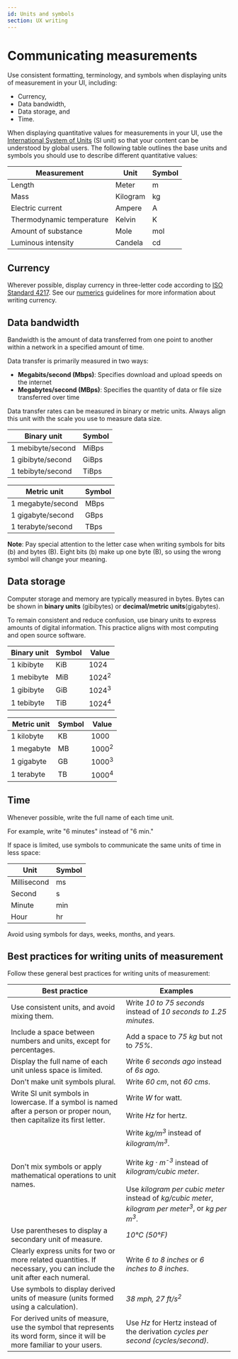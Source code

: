 ```yaml
---
id: Units and symbols
section: UX writing
---
```


# Communicating measurements

Use consistent formatting, terminology, and symbols when displaying units of measurement in your UI, including:

- Currency, 
- Data bandwidth,
- Data storage, and
- Time.

When displaying quantitative values for measurements in your UI, use the [International System of Units](https://www.nist.gov/pml/owm/metric-si/si-units) (SI unit) so that your content can be understood by global users. The following table outlines the base units and symbols you should use to describe different quantitative values:

<div class="ws-content-table">

| **Measurement** | **Unit** | **Symbol** |
| --- | --- | ---|
| Length | Meter | m
| Mass | Kilogram | kg
| Electric current | Ampere | A
| Thermodynamic temperature | Kelvin | K
| Amount of substance | Mole | mol
| Luminous intensity | Candela | cd

</div>

## Currency

Wherever possible, display currency in three-letter code according to [ISO Standard 4217](https://www.iso.org/iso-4217-currency-codes.html). See our [numerics](/ux-writing/numerics#numbers-and-currency) guidelines for more information about writing currency.

## Data bandwidth

Bandwidth is the amount of data transferred from one point to another within a network in a specified amount of time.

Data transfer is primarily measured in two ways:

- **Megabits/second (Mbps)**: Specifies download and upload speeds on the internet 
- **Megabytes/second (MBps)**: Specifies the quantity of data or file size transferred over time

Data transfer rates can be measured in binary or metric units. Always align this unit with the scale you use to measure data size. 

| **Binary unit** | **Symbol** |      
|-----------------|------------|
| 1 mebibyte/second | MiBps | 
| 1 gibibyte/second | GiBps | 
| 1 tebibyte/second | TiBps | 

| **Metric unit** | **Symbol** |      
|-----------------|------------|
| 1 megabyte/second | MBps | 
| 1 gigabyte/second | GBps | 
| 1 terabyte/second | TBps | 

**Note**: Pay special attention to the letter case when writing symbols for bits (b) and bytes (B). Eight bits (b) make up one byte (B), so using the wrong symbol will change your meaning. 

## Data storage

Computer storage and memory are typically measured in bytes. Bytes can be shown in **binary units** (gibibytes) or **decimal/metric units**(gigabytes).

To remain consistent and reduce confusion, use binary units to express amounts of digital information. This practice aligns with most computing and open source software.

<div class="ws-content-table">

| **Binary unit** | **Symbol** | **Value**        |
|-----------------|------------|------------------|
| 1 kibibyte      | KiB        | 1024             |
| 1 mebibyte      | MiB        | 1024<sup>2</sup> |
| 1 gibibyte      | GiB        | 1024<sup>3</sup> |
| 1 tebibyte      | TiB        | 1024<sup>4</sup> |

</div>

<div class="ws-content-table">

| **Metric unit** | **Symbol** | **Value**        |
|-----------------|------------|------------------|
| 1 kilobyte     | KB       | 1000             |
| 1 megabyte     | MB        | 1000<sup>2</sup> |
| 1 gigabyte     | GB        | 1000<sup>3</sup> |
| 1 terabyte     | TB       | 1000<sup>4</sup> |

</div>

## Time

Whenever possible, write the full name of each time unit. 

For example, write "6 minutes" instead of "6 min."

If space is limited, use symbols to communicate the same units of time in less space: 

<div class="ws-content-table">

| **Unit** | **Symbol**|
| --- | --- |
| Millisecond | ms
| Second | s
| Minute | min
| Hour | hr

</div>

Avoid using symbols for days, weeks, months, and years.

## Best practices for writing units of measurement

Follow these general best practices for writing units of measurement:

<div class="ws-content-table">

| **Best practice** | **Examples**  |
|------------------------|--------------------------|
| Use consistent units, and avoid mixing them. | Write *10 to 75 seconds* instead of *10 seconds to 1.25 minutes*. |
| Include a space between numbers and units, except for percentages.   | Add a space to *75 kg* but not to *75%*. |
| Display the full name of each unit unless space is limited.  | Write *6 seconds ago* instead of *6s ago.* |
| Don't make unit symbols plural. | Write *60 cm*, not *60 cms*. | Don't punctuate unit symbols unless they end a sentence. *60 cm doesn't end this sentence, so "cm" isn't followed by a period.*  |
| Write SI unit symbols in lowercase. If a symbol is named after a person or proper noun, then capitalize its first letter. | Write *W* for watt.  <br /><br />Write *Hz* for hertz. |
| Don't mix symbols or apply mathematical operations to unit names.  | Write *kg/m<sup>3</sup>* instead of *kilogram/m<sup>3</sup>*.  <br /><br />Write *kg · m<sup>-3</sup>* instead of *kilogram/cubic meter*.  <br /><br />Use *kilogram per cubic meter* instead of *kg/cubic meter*, *kilogram per meter<sup>3</sup>*, or *kg per m<sup>3</sup>*. |
| Use parentheses to display a secondary unit of measure. | *10°C (50°F)* |
| Clearly express units for two or more related quantities. If necessary, you can include the unit after each numeral.  | Write *6 to 8 inches* or *6 inches to 8 inches*. |
| Use symbols to display derived units of measure (units formed using a calculation). | *38 mph, 27 ft/s<sup>2</sup>*   |
| For derived units of measure, use the symbol that represents its word form, since it will be more familiar to your users. | Use *Hz* for Hertz instead of the derivation *cycles per second (cycles/second)*.     

</div>